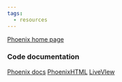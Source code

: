 ```yaml
---
tags:
  - resources
---
```

[Phoenix home page](https://www.phoenixframework.org/)


### Code documentation
[Phoenix docs](https://hexdocs.pm/phoenix/Phoenix.html)
[PhoenixHTML](https://hexdocs.pm/phoenix_html/Phoenix.HTML.html)
[LiveVIew](https://hexdocs.pm/phoenix_live_view/Phoenix.LiveView.html)
